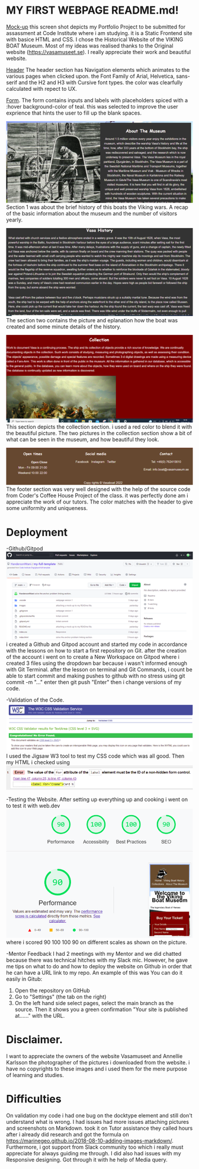 # MY FIRST WEBPAGE README.md!

[Mock-up](images/mock-up.PNG) this screen shot depicts my Portfolio Project to be submitted for assassment at Code Institute where i am studying. it is a Static Frontend site with basice HTML and CSS. I chose the Historical Website of the VIKING BOAT Museum. Most of my ideas was realised thanks to the Original website (https://vasamuseet.se). I really appreciate their work and beautiful website. 

[Header](images/header.PNG) The header section has Navigation elements which animates to the various pages when clicked upon. the Font Family of Arial, Helvetica, sans-serif and the H2 and H3 with Cursive font types. the color was clearfully calculated with repect to UX.

[Form](images/form.PNG). The form contains inputs and labels with placeholders spiced with a :hover background-color of teal. this was selected to improve the user exprience that hints the user to fill up the blank spaces.

![Section-1](images/seaction1.PNG) Section 1 was about the brief history of this boats the Viking wars. A recap of the basic information about the museum and the number of visitors yearly.

![Section-2](images/section-2.PNG) The section two contains the picture and eplanation how the boat was created and some minute details of the history. 

![Section-3](images/section-3.PNG) This section depicts the collection section. i used a red color to blend it with the beautiful picture. The two pictures in the collection section show a bit of what can be seen in the museum, and how beautiful they look.

![Footer](images/footer.PNG) The footer section was very well designed with the help of the source code from Coder's Coffee House Project of the class. it was perfectly done am i appreciate the work of our tutors. The color matches with the header to give some uniformity and uniqueness. 

# Deployment

-Github/Gitpod 
![Github](images/Github.PNG) i created a Github and Gitpod account and started my code in accordance with the lessons on how to start a first repository on Git. after the creation of the account i went on to create a New Workspace on Gitpod where i created 3 files using the dropdown bar because i wasn't informed enough with Git Terminal. after the lesson on terminal and Git Commands, i count be able to start commit and making pushes to github with no stress using git commit -m "..." enter
then git push "Enter" then i change versions of my code.

-Validation of the Code.
![Code-Validation](images/css-shot.PNG)
I used the Jigsaw W3 tool to test my CSS code which was all good. 
Then my HTML i checked using ![HTML](images/html-shot.PNG)

-Testing the Website. After setting up everything up and cooking i went on to test it with web.dev ![WEB.DEV](images/testing.PNG) where i scored 90 100 100 90 on different scales as shown on the picture.

-Mentor Feedback
I had 2 meetings with my Mentor and we did chatted because there was technical hitches with my Slack mic. However, he gave me tips on what to do and how to deploy the website on Github in order that he can have a URL link to my repo. An example of this was You can do it easily in Gitub:
1. Open the repository on GitHub
2. Go to "Settings" (the tab on the right)
3. On the left hand side select pages, select the main branch as the source.  Then it shows you a green confirmation "Your site is published at......" with the URL.

# Disclaimer.

I want to appreciate the owners of the website Vasamuseet and Annellie Karlsson the photographer of the pictures i downloaded from the website. i have no copyrights to these images and i used them for the mere purpose of learning and studies.

# Difficulties

On validation my code i had one bug on the docktype element and still don't understand what is wrong.
I had issues had more issues attaching pictures and screenshots on Markdown. took it on Tutor assistance they called hours after i already did research and got the formula on https://marinegeo.github.io/2018-08-10-adding-images-markdown/. Furthermore, i got support from Slack community too which i really must appreciate for always guiding me through.
I did also had issues with my Responsive designing. Got through it with he help of Media query. 

